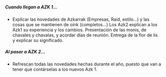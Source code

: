 [nombre]: <> (Paso)
[sidebar]: <> (Paso)
[icon]: <> (fa-map-signs)
[exit]: <> (exit)

##### Cuando llegan a AZK 1...
- Explicar las novedades de Azkarrak (Empresas, Raid, estilo…) y las cosas que se mantienen de oink (completos…) Los Azk2 explican a los Azk1 su experiencia y los cambios. Presentación de las monis, de chavales y chavalas, y acordar días de reunión. Entrega de la flor de lis y explicar su significado.

##### Al pasar a AZK 2...
- Refrescan todas las novedades hechas durante el año, puesto que van a tener que contárselas a los nuevos Azk 1.